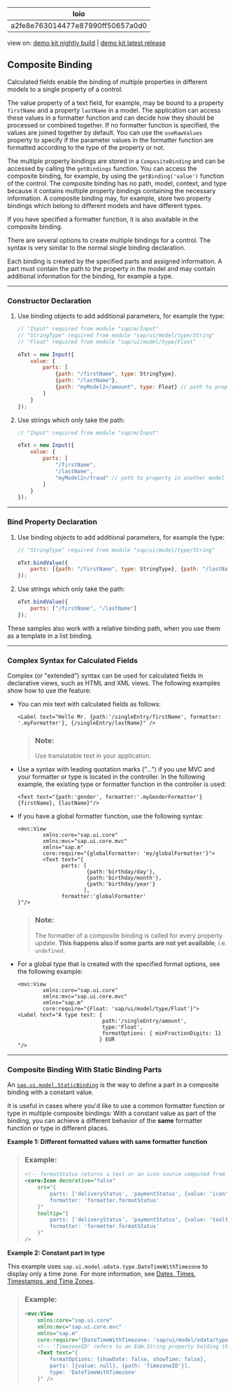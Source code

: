 <!-- loioa2fe8e763014477e87990ff50657a0d0 -->

| loio |
| -----|
| a2fe8e763014477e87990ff50657a0d0 |

<div id="loio">

view on: [demo kit nightly build](https://sdk.openui5.org/nightly/#/topic/a2fe8e763014477e87990ff50657a0d0) | [demo kit latest release](https://sdk.openui5.org/topic/a2fe8e763014477e87990ff50657a0d0)</div>

## Composite Binding

Calculated fields enable the binding of multiple properties in different models to a single property of a control.

The value property of a text field, for example, may be bound to a property `firstName` and a property `lastName` in a model. The application can access these values in a formatter function and can decide how they should be processed or combined together. If no formatter function is specified, the values are joined together by default. You can use the `useRawValues` property to specify if the parameter values in the formatter function are formatted according to the type of the property or not.

The multiple property bindings are stored in a `CompositeBinding` and can be accessed by calling the `getBindings` function. You can access the composite binding, for example, by using the `getBinding('value')` function of the control. The composite binding has no path, model, context, and type because it contains multiple property bindings containing the necessary information. A composite binding may, for example, store two property bindings which belong to different models and have different types.

If you have specified a formatter function, it is also available in the composite binding.

There are several options to create multiple bindings for a control. The syntax is very similar to the normal single binding declaration.

Each binding is created by the specified parts and assigned information. A part must contain the path to the property in the model and may contain additional information for the binding, for example a type.

***

<a name="loioa2fe8e763014477e87990ff50657a0d0__section_N10044_N10011_N10001"/>

### Constructor Declaration

1.  Use binding objects to add additional parameters, for example the type:

    ```js
    // "Input" required from module "sap/m/Input"
    // "StringType" required from module "sap/ui/model/type/String"
    // "Float" required from module "sap/ui/model/type/Float"
    
    oTxt = new Input({
        value: {
            parts: [
                {path: "/firstName", type: StringType},
                {path: "/lastName"},
                {path: "myModel2>/amount", type: Float} // path to property in another model
            ]
        }
    }); 
    ```

2.  Use strings which only take the path:

    ```js
    // "Input" required from module "sap/m/Input"
    
    oTxt = new Input({
        value: {
            parts: [
                "/firstName",
                "/lastName",
                "myModel2>/fraud" // path to property in another model
            ]
        }
    });
    ```


***

<a name="loioa2fe8e763014477e87990ff50657a0d0__section_N10062_N10011_N10001"/>

### Bind Property Declaration

1.  Use binding objects to add additional parameters, for example the type:

    ```js
    // "StringType" required from module "sap/ui/model/type/String"
    
    oTxt.bindValue({
        parts: [{path: "/firstName", type: StringType}, {path: "/lastName"}]
    }); 
    ```

2.  Use strings which only take the path:

    ```js
    oTxt.bindValue({
        parts: ["/firstName", "/lastName"]
    }); 
    ```


These samples also work with a relative binding path, when you use them as a template in a list binding.

***

<a name="loioa2fe8e763014477e87990ff50657a0d0__section_tlp_5np_rcb"/>

### Complex Syntax for Calculated Fields

Complex \(or "extended"\) syntax can be used for calculated fields in declarative views, such as HTML and XML views. The following examples show how to use the feature:

-   You can mix text with calculated fields as follows:

    ```
    <Label text="Hello Mr. {path:'/singleEntry/firstName', formatter: '.myFormatter'}, {/singleEntry/lastName}" />
    ```

    > ### Note:  
    > Use translatable text in your application.

-   Use a syntax with leading quotation marks \("..."\) if you use MVC and your formatter or type is located in the controller. In the following example, the existing type or formatter function in the controller is used:

    ```
    <Text text="{path:'gender', formatter:'.myGenderFormatter'} {firstName}, {lastName}"/>
    ```

-   If you have a global formatter function, use the following syntax:

    ```
    <mvc:View
            xmlns:core="sap.ui.core"
            xmlns:mvc="sap.ui.core.mvc"
            xmlns="sap.m"
            core:require="{globalFormatter: 'my/globalFormatter'}">
            <Text text="{
                  parts: [
                          {path:'birthday/day'},
                          {path:'birthday/month'},
                          {path:'birthday/year'}
                         ], 
                  formatter:'globalFormatter'
    }"/>
    ```

    > ### Note:  
    > The formatter of a composite binding is called for every property update. **This happens also if some parts are not yet available**, i.e. `undefined`.

-   For a global type that is created with the specified format options, see the following example:

    ```
    <mvc:View
            xmlns:core="sap.ui.core"
            xmlns:mvc="sap.ui.core.mvc"
            xmlns="sap.m"
            core:require="{Float: 'sap/ui/model/type/Float'}">
    <Label text="A type test: {
                               path:'/singleEntry/amount', 
                               type:'Float', 
                               formatOptions: { minFractionDigits: 1}
                              } EUR
    "/>
    ```


***

<a name="loioa2fe8e763014477e87990ff50657a0d0__section_v3n_qyz_gbc"/>

### Composite Binding With Static Binding Parts

An [`sap.ui.model.StaticBinding`](https://sdk.openui5.org/api/sap.ui.model.StaticBinding) is the way to define a part in a composite binding with a constant value.

It is useful in cases where you'd like to use a common formatter function or type in multiple composite bindings: With a constant value as part of the binding, you can achieve a different behavior of the **same** formatter function or type in different places.

**Example 1: Different formatted values with same formatter function**

> ### Example:  
> ```xml
> <!-- formatStatus returns a text or an icon source computed from the first two parts depending on the third part -->
> <core:Icon decorative="false"
>     src="{
>         parts: ['deliveryStatus', 'paymentStatus', {value: 'icon'}],
>         formatter: 'formatter.formatStatus'
>     }"
>     tooltip="{
>         parts: ['deliveryStatus', 'paymentStatus', {value: 'tooltip'}],
>         formatter: 'formatter.formatStatus'
>     }"
> />
> ```

**Example 2: Constant part in type**

This example uses `sap.ui.model.odata.type.DateTimeWithTimezone` to display only a time zone. For more information, see [Dates, Times, Timestamps, and Time Zones](Dates_Times_Timestamps_and_Time_Zones_6c9e61d.md).

> ### Example:  
> ```xml
> <mvc:View
>     xmlns:core="sap.ui.core"
>     xmlns:mvc="sap.ui.core.mvc"
>     xmlns="sap.m"
>     core:require="{DateTimeWithTimezone: 'sap/ui/model/odata/type/DateTimeWithTimezone'}">
>     <!-- 'TimezoneID' refers to an Edm.String property holding the IANA time zone ID -->
>     <Text text="{
>         formatOptions: {showDate: false, showTime: false},
>         parts: [{value: null}, {path: 'TimezoneID'}],
>         type: 'DateTimeWithTimezone'
>     }" />
> ```

